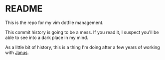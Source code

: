 # README

This is the repo for my vim dotfile management.

This commit history is going to be a mess. If you read it, I suspect you'll be able to see into a dark place in my mind.

As a little bit of history, this is a thing I'm doing after a few years of working with [Janus](https://github.com/carlhuda/janus).
